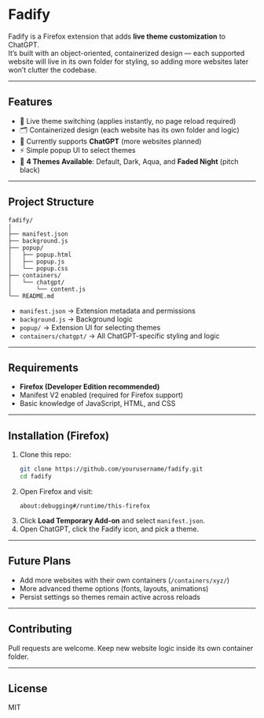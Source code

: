# Fadify

Fadify is a Firefox extension that adds **live theme customization** to ChatGPT.  
It’s built with an object-oriented, containerized design — each supported website will live in its own folder for styling, so adding more websites later won’t clutter the codebase.

---

## Features
- 🎨 Live theme switching (applies instantly, no page reload required)  
- 🗂 Containerized design (each website has its own folder and logic)  
- 🔮 Currently supports **ChatGPT** (more websites planned)  
- ⚡ Simple popup UI to select themes  
- 🌙 **4 Themes Available**: Default, Dark, Aqua, and **Faded Night** (pitch black)  

---

## Project Structure
```
fadify/
│
├── manifest.json
├── background.js
├── popup/
│   ├── popup.html
│   ├── popup.js
│   └── popup.css
├── containers/
│   └── chatgpt/
│       └── content.js
└── README.md
```

- `manifest.json` → Extension metadata and permissions  
- `background.js` → Background logic  
- `popup/` → Extension UI for selecting themes  
- `containers/chatgpt/` → All ChatGPT-specific styling and logic  

---

## Requirements
- **Firefox (Developer Edition recommended)**  
- Manifest V2 enabled (required for Firefox support)  
- Basic knowledge of JavaScript, HTML, and CSS  

---

## Installation (Firefox)
1. Clone this repo:
   ```bash
   git clone https://github.com/yourusername/fadify.git
   cd fadify
   ```
2. Open Firefox and visit:
   ```
   about:debugging#/runtime/this-firefox
   ```
3. Click **Load Temporary Add-on** and select `manifest.json`.  
4. Open ChatGPT, click the Fadify icon, and pick a theme.  

---

## Future Plans
- Add more websites with their own containers (`/containers/xyz/`)  
- More advanced theme options (fonts, layouts, animations)  
- Persist settings so themes remain active across reloads  

---

## Contributing
Pull requests are welcome. Keep new website logic inside its own container folder.

---

## License
MIT
